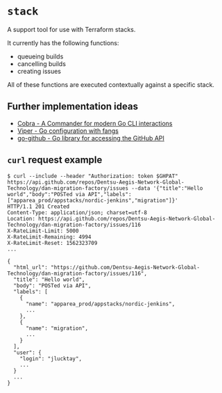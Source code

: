 # `stack`

A support tool for use with Terraform stacks.

It currently has the following functions:

- queueing builds
- cancelling builds
- creating issues

All of these functions are executed contextually against a specific stack.

## Further implementation ideas

- [Cobra - A Commander for modern Go CLI interactions](https://github.com/spf13/cobra)
- [Viper - Go configuration with fangs](https://github.com/spf13/viper)
- [go-github - Go library for accessing the GitHub API](https://github.com/google/go-github)

## `curl` request example

``` shell
$ curl --include --header "Authorization: token $GHPAT" https://api.github.com/repos/Dentsu-Aegis-Network-Global-Technology/dan-migration-factory/issues --data '{"title":"Hello world","body":"POSTed via API","labels":["apparea_prod/appstacks/nordic-jenkins","migration"]}'
HTTP/1.1 201 Created
Content-Type: application/json; charset=utf-8
Location: https://api.github.com/repos/Dentsu-Aegis-Network-Global-Technology/dan-migration-factory/issues/116
X-RateLimit-Limit: 5000
X-RateLimit-Remaining: 4994
X-RateLimit-Reset: 1562323709
...

{
  "html_url": "https://github.com/Dentsu-Aegis-Network-Global-Technology/dan-migration-factory/issues/116",
  "title": "Hello world",
  "body": "POSTed via API",
  "labels": [
    {
      "name": "apparea_prod/appstacks/nordic-jenkins",
      ...
    },
    {
      "name": "migration",
      ...
    }
  ],
  "user": {
    "login": "jlucktay",
    ...
  }
  ...
}
```
